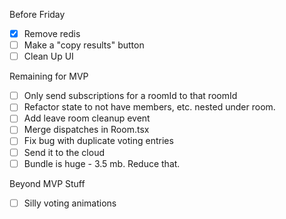 Before Friday

- [x] Remove redis
- [ ] Make a "copy results" button
- [ ] Clean Up UI

Remaining for MVP

- [ ] Only send subscriptions for a roomId to that roomId
- [ ] Refactor state to not have members, etc. nested under room. 
- [ ] Add leave room cleanup event
- [ ] Merge dispatches in Room.tsx
- [ ] Fix bug with duplicate voting entries
- [ ] Send it to the cloud
- [ ] Bundle is huge - 3.5 mb. Reduce that.

Beyond MVP Stuff

- [ ] Silly voting animations
